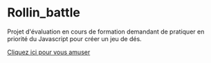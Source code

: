 # Rollin_battle

Projet d'évaluation en cours de formation demandant de pratiquer en priorité du Javascript pour créer un jeu de dés.

<a href="https://rollinbattle.netlify.app/" target="_blank" >Cliquez ici pour vous amuser</a>
